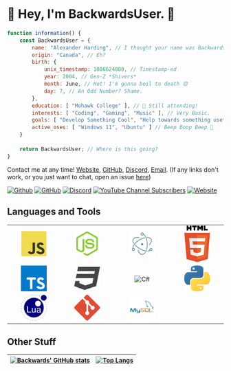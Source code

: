# 👋 Hey, I'm BackwardsUser. 👋  

``` javascript
function information() {
    const BackwardsUser = {
        name: "Alexander Harding", // I thought your name was Backwards!
        origin: "Canada", // Eh?
        birth: {
            unix_timestamp: 1086624000, // Timestamp-ed
            year: 2004, // Gen-Z *Shivers*
            month: June, // Hot! I'm gonna boil to death 😟
            day: 7, // An Odd Number? Shame.
        },
        education: [ "Mohawk College" ], // 🏫 Still attending!
        interests: [ "Coding", "Gaming", "Music" ], // Very Basic.
        goals: [ "Develop Something Cool", "Help towards something useful", "Live a Happy Life", "Family" ], // 🙂
        active_oses: [ "Windows 11", "Ubuntu" ] // Beep Boop Beep 🤖
    }

    return BackwardsUser; // Where is this going?
}
```

Contact me at any time! [Website](https://backwards.dev/), [GitHub](https://github.com/BackwardsUser/BackwardsUser/issues/), [Discord](https://discord.gg/BbCqbuU8Qx), [Email](mailto:Alexander@backwards.dev).
(If any links don't work, or you just want to chat, open an issue [here](https://github.com/BackwardsUser/BackwardsUser/issues/))

[![Github](https://img.shields.io/github/followers/BackwardsUser?label=Follow&style=flat)](https://github.com/BackwardsUser)
[![GitHub](https://img.shields.io/github/license/BackwardsUser/BackwardsUser)](https://github.com/BackwardsUser/BackwardsUser/LICENSE/)
[![Discord](https://img.shields.io/discord/1037779805376098356)](https://discord.gg/BbCqbuU8Qx)
[![YouTube Channel Subscribers](https://img.shields.io/youtube/channel/subscribers/UC0PlE5BpxH_A_g0q5XqrrNw?color=%23ff0000&style=flat)](https://www.youtube.com/channel/UC0PlE5BpxH_A_g0q5XqrrNw?sub_confirmation=1)
[![Website](https://img.shields.io/website?url=https%3A%2F%backwards.dev%2F)](https://backwards.dev/)

## Languages and Tools  
<table width="100">
<tr>
    <td align="center" width="190">
        <img src="./assets/images/javascript.svg" alt="JS" width="60">
    </td>
    <td align="center" width="190">
        <img src="./assets/images/node-js.svg" alt="NJS" width="60">
    </td>
    <td align="center" width="190">
        <img src="./assets/images/electron.svg" alt="electron" width="60">
    </td>
    <td align="center" width="190">
        <img src="./assets/images/html.svg" alt="HTML" width="60">
    </td> 
</tr>
<tr>
    <td align="center" width="190">
        <img src="./assets/images/typescript.svg" alt="TS" width="60">
    </td>
    <td align="center" width="190">
        <img src="./assets/images/css.svg" alt="CSS" width="60">
    </td>
    <td align="center" width="190">
        <img src="./assets/images/cs.svg" alt="C#" width="60">
    </td>
    <td align="center" width="190">
        <img src="./assets/images/python.svg" alt="PY" width="60">
    </td>
</tr>
<tr>
    <td align="center" width="190">
        <img src="./assets/images/lua.svg" alt="lua" width="60">
    </td>
    <td align="center" width="190">
        <img src="./assets/images/git.svg" alt="git" width="60">
    </td>
    <td align="center" width="190">
        <img src="./assets/images/mysql.svg" alt="mysql" width="60">
    </td>
    <td align="center" width="190">
        <img src="" alt="" width="60">
    </td>
</tr>
</table>  

## Other Stuff

| [![Backwards' GitHub stats](https://github-readme-stats.vercel.app/api?username=BackwardsUser&show_icons=true&theme=radical)](https://github.com/anuraghazra/github-readme-stats) | [![Top Langs](https://github-readme-stats.vercel.app/api/top-langs/?username=BackwardsUser&layout=pie&theme=radical&hide=mcfunction,batchfile)](https://github.com/anuraghazra/github-readme-stats) |  
| ------------- | ------------- |
